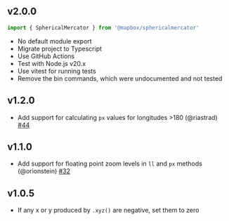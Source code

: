 ## v2.0.0

```js
import { SphericalMercator } from '@mapbox/sphericalmercator'
```

- No default module export
- Migrate project to Typescript
- Use GitHub Actions
- Test with Node.js v20.x
- Use vitest for running tests
- Remove the bin commands, which were undocumented and not tested

## v1.2.0

- Add support for calculating `px` values for longitudes >180 (@riastrad) [#44](https://github.com/mapbox/sphericalmercator/pull/44)

## v1.1.0

- Add support for floating point zoom levels in `ll` and `px` methods (@orionstein) [#32](https://github.com/mapbox/sphericalmercator/pull/32)

## v1.0.5

- If any x or y produced by `.xyz()` are negative, set them to zero
